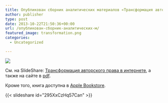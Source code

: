 ```yaml
---
title: Опубликован сборник аналитических материалов «Трансформация авторского права в интернете»
author: publisher
type: post
date: 2013-10-22T21:50:36+00:00
url: /опубликован-сборник-аналитических-м/
featured_image: transformation.png
categories:
  - Uncategorized

---
```

![](/transformation.png)

См. на SlideShare: [Трансформация авторского права в интернете](https://www.slideshare.net/VladimirHaritonov/transf-27466554), а также на сайте в [pdf](/transformation.pdf).

Кроме того, книга доступна в [Apple Bookstore](https://itunes.apple.com/us/book/transformacia-avtorskogo-prava/id730620171).

{{< slideshare id="295XxCzHq57Can" >}}

